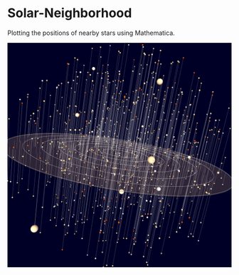# Solar-Neighborhood
Plotting the positions of nearby stars using Mathematica.

![The 1,000 stars nearest to the sun.](https://github.com/mcnees/Solar-Neighborhood/blob/master/1000neareststars.png)
